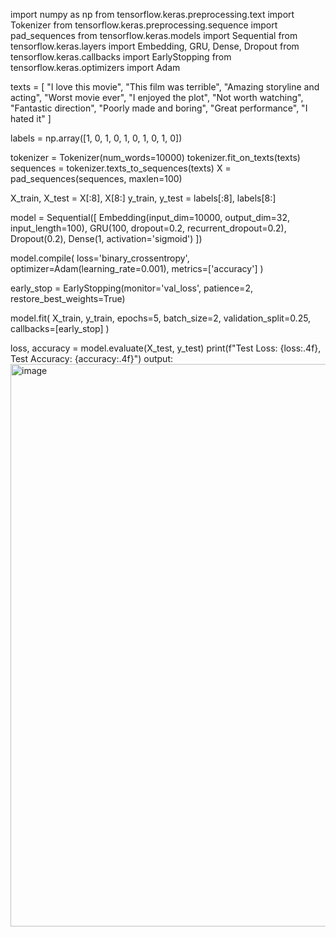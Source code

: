 import numpy as np
from tensorflow.keras.preprocessing.text import Tokenizer
from tensorflow.keras.preprocessing.sequence import pad_sequences
from tensorflow.keras.models import Sequential
from tensorflow.keras.layers import Embedding, GRU, Dense, Dropout
from tensorflow.keras.callbacks import EarlyStopping
from tensorflow.keras.optimizers import Adam

texts = [
    "I love this movie",
    "This film was terrible",
    "Amazing storyline and acting",
    "Worst movie ever",
    "I enjoyed the plot",
    "Not worth watching",
    "Fantastic direction",
    "Poorly made and boring",
    "Great performance",
    "I hated it"
]

labels = np.array([1, 0, 1, 0, 1, 0, 1, 0, 1, 0])

tokenizer = Tokenizer(num_words=10000)
tokenizer.fit_on_texts(texts)
sequences = tokenizer.texts_to_sequences(texts)
X = pad_sequences(sequences, maxlen=100)

X_train, X_test = X[:8], X[8:]
y_train, y_test = labels[:8], labels[8:]

model = Sequential([
    Embedding(input_dim=10000, output_dim=32, input_length=100),
    GRU(100, dropout=0.2, recurrent_dropout=0.2),
    Dropout(0.2),
    Dense(1, activation='sigmoid')
])

model.compile(
    loss='binary_crossentropy',
    optimizer=Adam(learning_rate=0.001),
    metrics=['accuracy']
)

early_stop = EarlyStopping(monitor='val_loss', patience=2, restore_best_weights=True)

model.fit(
    X_train, y_train,
    epochs=5,
    batch_size=2,
    validation_split=0.25,
    callbacks=[early_stop]
)

loss, accuracy = model.evaluate(X_test, y_test)
print(f"Test Loss: {loss:.4f}, Test Accuracy: {accuracy:.4f}")
output:
<img width="1600" height="900" alt="image" src="https://github.com/user-attachments/assets/e4d665d3-ef0c-43dd-acc3-32c26bb9ead6" />

